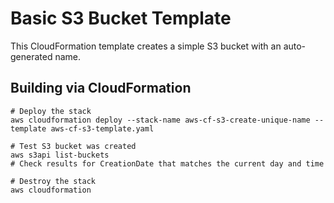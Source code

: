 # Basic S3 Bucket Template

This CloudFormation template creates a simple S3 bucket with an auto-generated name.

## Building via CloudFormation

```
# Deploy the stack
aws cloudformation deploy --stack-name aws-cf-s3-create-unique-name --template aws-cf-s3-template.yaml

# Test S3 bucket was created
aws s3api list-buckets
# Check results for CreationDate that matches the current day and time

# Destroy the stack
aws cloudformation
```
